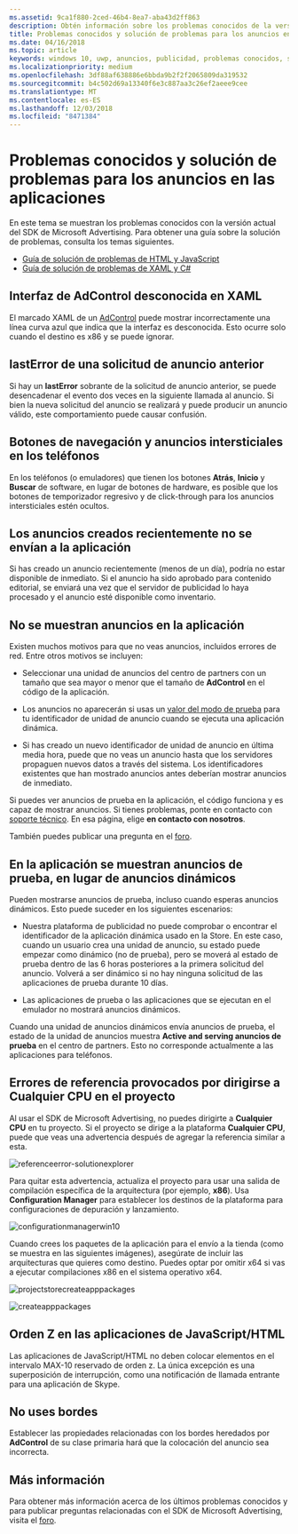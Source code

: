 ```yaml
---
ms.assetid: 9ca1f880-2ced-46b4-8ea7-aba43d2ff863
description: Obtén información sobre los problemas conocidos de la versión actual del SDK de Microsoft Advertising.
title: Problemas conocidos y solución de problemas para los anuncios en las aplicaciones
ms.date: 04/16/2018
ms.topic: article
keywords: windows 10, uwp, anuncios, publicidad, problemas conocidos, solución de problemas
ms.localizationpriority: medium
ms.openlocfilehash: 3df88af638886e6bbda9b2f2f2065809da319532
ms.sourcegitcommit: b4c502d69a13340f6e3c887aa3c26ef2aeee9cee
ms.translationtype: MT
ms.contentlocale: es-ES
ms.lasthandoff: 12/03/2018
ms.locfileid: "8471384"
---
```

# <a name="known-issues-and-troubleshooting-for-ads-in-apps"></a>Problemas conocidos y solución de problemas para los anuncios en las aplicaciones

En este tema se muestran los problemas conocidos con la versión actual del SDK de Microsoft Advertising. Para obtener una guía sobre la solución de problemas, consulta los temas siguientes.

* [Guía de solución de problemas de HTML y JavaScript](html-and-javascript-troubleshooting-guide.md)
* [Guía de solución de problemas de XAML y C#](xaml-and-c-troubleshooting-guide.md)

## <a name="adcontrol-interface-unknown-in-xaml"></a>Interfaz de AdControl desconocida en XAML

El marcado XAML de un [AdControl](https://docs.microsoft.com/uwp/api/microsoft.advertising.winrt.ui.adcontrol) puede mostrar incorrectamente una línea curva azul que indica que la interfaz es desconocida. Esto ocurre solo cuando el destino es x86 y se puede ignorar.

## <a name="lasterror-from-previous-ad-request"></a>lastError de una solicitud de anuncio anterior

Si hay un **lastError** sobrante de la solicitud de anuncio anterior, se puede desencadenar el evento dos veces en la siguiente llamada al anuncio. Si bien la nueva solicitud del anuncio se realizará y puede producir un anuncio válido, este comportamiento puede causar confusión.

## <a name="interstitial-ads-and-navigation-buttons-on-phones"></a>Botones de navegación y anuncios intersticiales en los teléfonos

En los teléfonos (o emuladores) que tienen los botones **Atrás**, **Inicio** y **Buscar** de software, en lugar de botones de hardware, es posible que los botones de temporizador regresivo y de click-through para los anuncios intersticiales estén ocultos.

## <a name="recently-created-ads-are-not-being-served-to-your-app"></a>Los anuncios creados recientemente no se envían a la aplicación

Si has creado un anuncio recientemente (menos de un día), podría no estar disponible de inmediato. Si el anuncio ha sido aprobado para contenido editorial, se enviará una vez que el servidor de publicidad lo haya procesado y el anuncio esté disponible como inventario.

## <a name="no-ads-are-shown-in-your-app"></a>No se muestran anuncios en la aplicación

Existen muchos motivos para que no veas anuncios, incluidos errores de red. Entre otros motivos se incluyen:

* Seleccionar una unidad de anuncios del centro de partners con un tamaño que sea mayor o menor que el tamaño de **AdControl** en el código de la aplicación.

* Los anuncios no aparecerán si usas un [valor del modo de prueba](set-up-ad-units-in-your-app.md#test-ad-units) para tu identificador de unidad de anuncio cuando se ejecuta una aplicación dinámica.

* Si has creado un nuevo identificador de unidad de anuncio en última media hora, puede que no veas un anuncio hasta que los servidores propaguen nuevos datos a través del sistema. Los identificadores existentes que han mostrado anuncios antes deberían mostrar anuncios de inmediato.

Si puedes ver anuncios de prueba en la aplicación, el código funciona y es capaz de mostrar anuncios. Si tienes problemas, ponte en contacto con [soporte técnico](https://developer.microsoft.com/en-us/windows/support). En esa página, elige **en contacto con nosotros**.

También puedes publicar una pregunta en el [foro](http://go.microsoft.com/fwlink/p/?LinkId=401266).

## <a name="test-ads-are-showing-in-your-app-instead-of-live-ads"></a>En la aplicación se muestran anuncios de prueba, en lugar de anuncios dinámicos

Pueden mostrarse anuncios de prueba, incluso cuando esperas anuncios dinámicos. Esto puede suceder en los siguientes escenarios:

* Nuestra plataforma de publicidad no puede comprobar o encontrar el identificador de la aplicación dinámica usado en la Store. En este caso, cuando un usuario crea una unidad de anuncio, su estado puede empezar como dinámico (no de prueba), pero se moverá al estado de prueba dentro de las 6 horas posteriores a la primera solicitud del anuncio. Volverá a ser dinámico si no hay ninguna solicitud de las aplicaciones de prueba durante 10 días.

* Las aplicaciones de prueba o las aplicaciones que se ejecutan en el emulador no mostrará anuncios dinámicos.

Cuando una unidad de anuncios dinámicos envía anuncios de prueba, el estado de la unidad de anuncios muestra **Active and serving anuncios de prueba** en el centro de partners. Esto no corresponde actualmente a las aplicaciones para teléfonos.


<span id="reference_errors"/>

## <a name="reference-errors-caused-by-targeting-any-cpu-in-your-project"></a>Errores de referencia provocados por dirigirse a Cualquier CPU en el proyecto

Al usar el SDK de Microsoft Advertising, no puedes dirigirte a **Cualquier CPU** en tu proyecto. Si el proyecto se dirige a la plataforma **Cualquier CPU**, puede que veas una advertencia después de agregar la referencia similar a esta.

![referenceerror\-solutionexplorer](images/13-19629921-023c-42ec-b8f5-bc0b63d5a191.jpg)

Para quitar esta advertencia, actualiza el proyecto para usar una salida de compilación específica de la arquitectura (por ejemplo, **x86**). Usa **Configuration Manager** para establecer los destinos de la plataforma para configuraciones de depuración y lanzamiento.

![configurationmanagerwin10](images/13-87074274-c10d-4dbd-9a06-453b7184f8de.png)

Cuando crees los paquetes de la aplicación para el envío a la tienda (como se muestra en las siguientes imágenes), asegúrate de incluir las arquitecturas que quieres como destino. Puedes optar por omitir x64 si vas a ejecutar compilaciones x86 en el sistema operativo x64.

![projectstorecreateapppackages](images/13-a99b05a4-8917-4c53-822e-2548fadf828a.png)

![createapppackages](images/13-16280cb1-a838-42b9-9256-eac7f33f5603.png)

## <a name="z-order-in-javascripthtml-apps"></a>Orden Z en las aplicaciones de JavaScript/HTML

Las aplicaciones de JavaScript/HTML no deben colocar elementos en el intervalo MAX-10 reservado de orden z. La única excepción es una superposición de interrupción, como una notificación de llamada entrante para una aplicación de Skype.

<span id="bkmk-ui"/>

## <a name="do-not-use-borders"></a>No uses bordes

Establecer las propiedades relacionadas con los bordes heredados por **AdControl** de su clase primaria hará que la colocación del anuncio sea incorrecta.

## <a name="more-information"></a>Más información

Para obtener más información acerca de los últimos problemas conocidos y para publicar preguntas relacionadas con el SDK de Microsoft Advertising, visita el [foro](http://go.microsoft.com/fwlink/p/?LinkId=401266).

 

 
